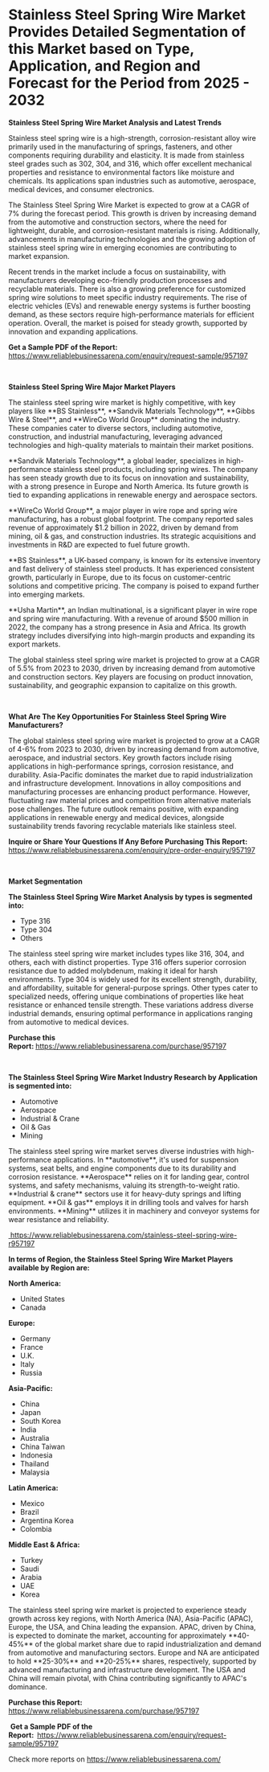 <p><h1>Stainless Steel Spring Wire Market Provides Detailed Segmentation of this Market based on Type, Application, and Region and Forecast for the Period from 2025 - 2032</h1></p><p><strong>Stainless Steel Spring Wire Market Analysis and Latest Trends</strong></p>
<p><p>Stainless steel spring wire is a high-strength, corrosion-resistant alloy wire primarily used in the manufacturing of springs, fasteners, and other components requiring durability and elasticity. It is made from stainless steel grades such as 302, 304, and 316, which offer excellent mechanical properties and resistance to environmental factors like moisture and chemicals. Its applications span industries such as automotive, aerospace, medical devices, and consumer electronics.</p><p>The Stainless Steel Spring Wire Market is expected to grow at a CAGR of 7% during the forecast period. This growth is driven by increasing demand from the automotive and construction sectors, where the need for lightweight, durable, and corrosion-resistant materials is rising. Additionally, advancements in manufacturing technologies and the growing adoption of stainless steel spring wire in emerging economies are contributing to market expansion.</p><p>Recent trends in the market include a focus on sustainability, with manufacturers developing eco-friendly production processes and recyclable materials. There is also a growing preference for customized spring wire solutions to meet specific industry requirements. The rise of electric vehicles (EVs) and renewable energy systems is further boosting demand, as these sectors require high-performance materials for efficient operation. Overall, the market is poised for steady growth, supported by innovation and expanding applications.</p></p>
<p><strong>Get a Sample PDF of the Report:&nbsp;</strong> <a href="https://www.reliablebusinessarena.com/enquiry/request-sample/957197?utm_campaign=2256&utm_medium=2&utm_source=Github&utm_content=ia&utm_term=26012025&utm_id=stainless-steel-spring-wire">https://www.reliablebusinessarena.com/enquiry/request-sample/957197</a></p>
<p>&nbsp;</p>
<p><strong>Stainless Steel Spring Wire Major Market Players</strong></p>
<p><p>The stainless steel spring wire market is highly competitive, with key players like **BS Stainless**, **Sandvik Materials Technology**, **Gibbs Wire & Steel**, and **WireCo World Group** dominating the industry. These companies cater to diverse sectors, including automotive, construction, and industrial manufacturing, leveraging advanced technologies and high-quality materials to maintain their market positions.</p><p>**Sandvik Materials Technology**, a global leader, specializes in high-performance stainless steel products, including spring wires. The company has seen steady growth due to its focus on innovation and sustainability, with a strong presence in Europe and North America. Its future growth is tied to expanding applications in renewable energy and aerospace sectors.</p><p>**WireCo World Group**, a major player in wire rope and spring wire manufacturing, has a robust global footprint. The company reported sales revenue of approximately $1.2 billion in 2022, driven by demand from mining, oil & gas, and construction industries. Its strategic acquisitions and investments in R&D are expected to fuel future growth.</p><p>**BS Stainless**, a UK-based company, is known for its extensive inventory and fast delivery of stainless steel products. It has experienced consistent growth, particularly in Europe, due to its focus on customer-centric solutions and competitive pricing. The company is poised to expand further into emerging markets.</p><p>**Usha Martin**, an Indian multinational, is a significant player in wire rope and spring wire manufacturing. With a revenue of around $500 million in 2022, the company has a strong presence in Asia and Africa. Its growth strategy includes diversifying into high-margin products and expanding its export markets.</p><p>The global stainless steel spring wire market is projected to grow at a CAGR of 5.5% from 2023 to 2030, driven by increasing demand from automotive and construction sectors. Key players are focusing on product innovation, sustainability, and geographic expansion to capitalize on this growth.</p></p>
<p>&nbsp;</p>
<p><strong>What Are The Key Opportunities For Stainless Steel Spring Wire Manufacturers?</strong></p>
<p><p>The global stainless steel spring wire market is projected to grow at a CAGR of 4-6% from 2023 to 2030, driven by increasing demand from automotive, aerospace, and industrial sectors. Key growth factors include rising applications in high-performance springs, corrosion resistance, and durability. Asia-Pacific dominates the market due to rapid industrialization and infrastructure development. Innovations in alloy compositions and manufacturing processes are enhancing product performance. However, fluctuating raw material prices and competition from alternative materials pose challenges. The future outlook remains positive, with expanding applications in renewable energy and medical devices, alongside sustainability trends favoring recyclable materials like stainless steel.</p></p>
<p><strong>Inquire or Share Your Questions If Any Before Purchasing This Report:</strong> <a href="https://www.reliablebusinessarena.com/enquiry/pre-order-enquiry/957197?utm_campaign=2256&utm_medium=2&utm_source=Github&utm_content=ia&utm_term=26012025&utm_id=stainless-steel-spring-wire">https://www.reliablebusinessarena.com/enquiry/pre-order-enquiry/957197</a></p>
<p>&nbsp;</p>
<p><strong>Market Segmentation</strong></p>
<p><strong>The Stainless Steel Spring Wire Market Analysis by types is segmented into:</strong></p>
<p><ul><li>Type 316</li><li>Type 304</li><li>Others</li></ul></p>
<p><p>The stainless steel spring wire market includes types like 316, 304, and others, each with distinct properties. Type 316 offers superior corrosion resistance due to added molybdenum, making it ideal for harsh environments. Type 304 is widely used for its excellent strength, durability, and affordability, suitable for general-purpose springs. Other types cater to specialized needs, offering unique combinations of properties like heat resistance or enhanced tensile strength. These variations address diverse industrial demands, ensuring optimal performance in applications ranging from automotive to medical devices.</p></p>
<p><strong>Purchase this Report:&nbsp;</strong><a href="https://www.reliablebusinessarena.com/purchase/957197?utm_campaign=2256&utm_medium=2&utm_source=Github&utm_content=ia&utm_term=26012025&utm_id=stainless-steel-spring-wire">https://www.reliablebusinessarena.com/purchase/957197</a></p>
<p>&nbsp;</p>
<p><strong>The Stainless Steel Spring Wire Market Industry Research by Application is segmented into:</strong></p>
<p><ul><li>Automotive</li><li>Aerospace</li><li>Industrial & Crane</li><li>Oil & Gas</li><li>Mining</li></ul></p>
<p><p>The stainless steel spring wire market serves diverse industries with high-performance applications. In **automotive**, it's used for suspension systems, seat belts, and engine components due to its durability and corrosion resistance. **Aerospace** relies on it for landing gear, control systems, and safety mechanisms, valuing its strength-to-weight ratio. **Industrial & crane** sectors use it for heavy-duty springs and lifting equipment. **Oil & gas** employs it in drilling tools and valves for harsh environments. **Mining** utilizes it in machinery and conveyor systems for wear resistance and reliability.</p></p>
<p><a href="https://www.reliablebusinessarena.com/stainless-steel-spring-wire-r957197?utm_campaign=2256&utm_medium=2&utm_source=Github&utm_content=ia&utm_term=26012025&utm_id=stainless-steel-spring-wire">&nbsp;https://www.reliablebusinessarena.com/stainless-steel-spring-wire-r957197</a></p>
<p><strong>In terms of Region, the Stainless Steel Spring Wire Market Players available by Region are:</strong></p>
<p>
    <p> <strong> North America: </strong>
        <ul>
            <li>United States</li>
            <li>Canada</li>
        </ul>
        </p> 
    <p> <strong> Europe: </strong>
        <ul>
            <li>Germany</li>
            <li>France</li>
            <li>U.K.</li>
            <li>Italy</li>
            <li>Russia</li>
        </ul>
        </p> 
    <p> <strong> Asia-Pacific: </strong>
        <ul>
            <li>China</li>
            <li>Japan</li>
            <li>South Korea</li>
            <li>India</li>
            <li>Australia</li>
            <li>China Taiwan</li>
            <li>Indonesia</li>
            <li>Thailand</li>
            <li>Malaysia</li>
        </ul>
        </p> 
    <p> <strong> Latin America: </strong>
        <ul>
            <li>Mexico</li>
            <li>Brazil</li>
            <li>Argentina Korea</li>
            <li>Colombia</li>
        </ul>
        </p> 
    <p> <strong> Middle East & Africa: </strong>
        <ul>
            <li>Turkey</li>
            <li>Saudi</li>
            <li>Arabia</li>
            <li>UAE</li>
            <li>Korea</li>
        </ul>
    </p>
    </p>
<p><p>The stainless steel spring wire market is projected to experience steady growth across key regions, with North America (NA), Asia-Pacific (APAC), Europe, the USA, and China leading the expansion. APAC, driven by China, is expected to dominate the market, accounting for approximately **40-45%** of the global market share due to rapid industrialization and demand from automotive and manufacturing sectors. Europe and NA are anticipated to hold **25-30%** and **20-25%** shares, respectively, supported by advanced manufacturing and infrastructure development. The USA and China will remain pivotal, with China contributing significantly to APAC's dominance.</p></p>
<p><strong>Purchase this Report: </strong><a href="https://www.reliablebusinessarena.com/purchase/957197?utm_campaign=2256&utm_medium=2&utm_source=Github&utm_content=ia&utm_term=26012025&utm_id=stainless-steel-spring-wire">https://www.reliablebusinessarena.com/purchase/957197</a></p>
<p>&nbsp;<strong>Get a Sample PDF of the Report:&nbsp;&nbsp;</strong><a href="https://www.reliablebusinessarena.com/enquiry/request-sample/957197?utm_campaign=2256&utm_medium=2&utm_source=Github&utm_content=ia&utm_term=26012025&utm_id=stainless-steel-spring-wire">https://www.reliablebusinessarena.com/enquiry/request-sample/957197</a></p>
<p><strong></strong></p>
<p>Check more reports on <a href="https://www.reliablebusinessarena.com/?utm_campaign=2256&utm_medium=2&utm_source=Github&utm_content=ia&utm_term=26012025&utm_id=stainless-steel-spring-wire">https://www.reliablebusinessarena.com/</a></p>